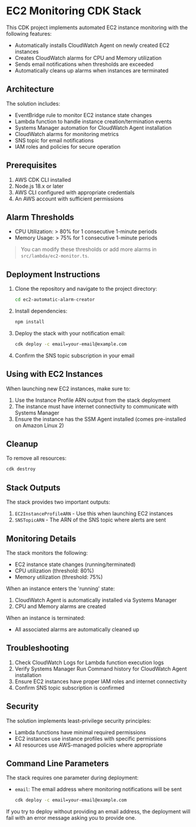 # EC2 Monitoring CDK Stack

This CDK project implements automated EC2 instance monitoring with the following features:

- Automatically installs CloudWatch Agent on newly created EC2 instances
- Creates CloudWatch alarms for CPU and Memory utilization
- Sends email notifications when thresholds are exceeded
- Automatically cleans up alarms when instances are terminated

## Architecture

The solution includes:

- EventBridge rule to monitor EC2 instance state changes
- Lambda function to handle instance creation/termination events
- Systems Manager automation for CloudWatch Agent installation
- CloudWatch alarms for monitoring metrics
- SNS topic for email notifications
- IAM roles and policies for secure operation

## Prerequisites

1. AWS CDK CLI installed
2. Node.js 18.x or later
3. AWS CLI configured with appropriate credentials
4. An AWS account with sufficient permissions

## Alarm Thresholds

- CPU Utilization: > 80% for 1 consecutive 1-minute periods
- Memory Usage: > 75% for 1 consecutive 1-minute periods
> You can modify these thresholds or add more alarms in `src/lambda/ec2-monitor.ts`.

## Deployment Instructions

1. Clone the repository and navigate to the project directory:
   ```bash
   cd ec2-automatic-alarm-creator
   ```

2. Install dependencies:
   ```bash
   npm install
   ```

3. Deploy the stack with your notification email:
   ```bash
   cdk deploy -c email=your-email@example.com
   ```

4. Confirm the SNS topic subscription in your email

## Using with EC2 Instances

When launching new EC2 instances, make sure to:

1. Use the Instance Profile ARN output from the stack deployment
2. The instance must have internet connectivity to communicate with Systems Manager
3. Ensure the instance has the SSM Agent installed (comes pre-installed on Amazon Linux 2)

## Cleanup

To remove all resources:

```bash
cdk destroy
```

## Stack Outputs

The stack provides two important outputs:

1. `EC2InstanceProfileARN` - Use this when launching EC2 instances
2. `SNSTopicARN` - The ARN of the SNS topic where alerts are sent

## Monitoring Details

The stack monitors the following:

- EC2 instance state changes (running/terminated)
- CPU utilization (threshold: 80%)
- Memory utilization (threshold: 75%)

When an instance enters the 'running' state:
1. CloudWatch Agent is automatically installed via Systems Manager
2. CPU and Memory alarms are created

When an instance is terminated:
- All associated alarms are automatically cleaned up

## Troubleshooting

1. Check CloudWatch Logs for Lambda function execution logs
2. Verify Systems Manager Run Command history for CloudWatch Agent installation
3. Ensure EC2 instances have proper IAM roles and internet connectivity
4. Confirm SNS topic subscription is confirmed

## Security

The solution implements least-privilege security principles:
- Lambda functions have minimal required permissions
- EC2 instances use instance profiles with specific permissions
- All resources use AWS-managed policies where appropriate

## Command Line Parameters

The stack requires one parameter during deployment:

- `email`: The email address where monitoring notifications will be sent
  ```bash
  cdk deploy -c email=your-email@example.com
  ```

If you try to deploy without providing an email address, the deployment will fail with an error message asking you to provide one.
